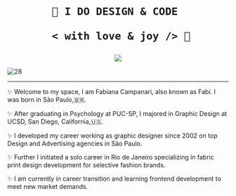  <h1 align="center">  
    
    
    🎨 I DO DESIGN & CODE 

       < with love & joy /> 🤎  
</h1>


<p align="center">
  <img src="https://user-images.githubusercontent.com/113218619/207897753-82984760-500b-4c5c-95af-1d506589d963.gif" />
</p>

![28](https://user-images.githubusercontent.com/113218619/207897753-82984760-500b-4c5c-95af-1d506589d963.gif)

 __________________________________________________________________________________________
                        
     
                        

✨ Welcome to my space, I am Fabiana Campanari, also known as Fabí. I was born in São Paulo,🇧🇷.

✨ After graduating in Psychology at PUC-SP, I majored in Graphic Design at UCSD, San Diego, California,🇺🇸.

✨ I developed my career working as graphic designer since 2002 on top Design and Advertising agencies in São Paulo.

✨ Further I initiated a solo career in Rio de Janeiro specializing in fabric print design development for selective fashion brands.

✨ I am currently in career transition and learning frontend development to meet new market demands. 
